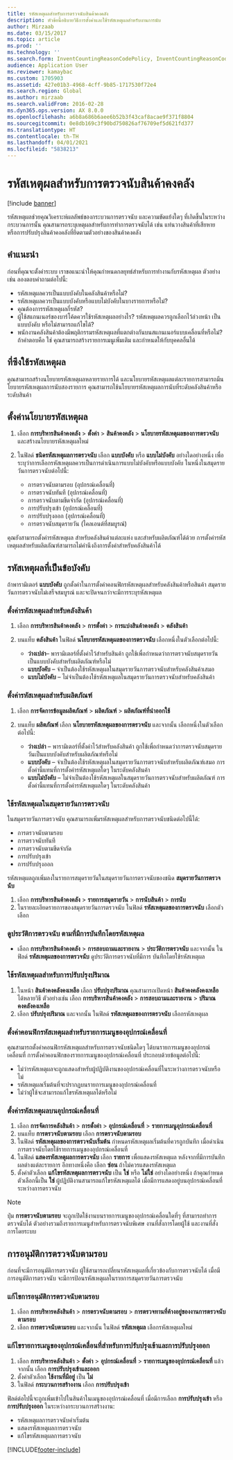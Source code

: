 ```yaml
---
title: รหัสเหตุผลสำหรับการตรวจนับสินค้าคงคลัง
description: หัวข้อนี้อธิบายวิธีการตั้งค่าและใช้รหัสเหตุผลสำหรับงานการนับ
author: Mirzaab
ms.date: 03/15/2017
ms.topic: article
ms.prod: ''
ms.technology: ''
ms.search.form: InventCountingReasonCodePolicy, InventCountingReasonCode
audience: Application User
ms.reviewer: kamaybac
ms.custom: 1705903
ms.assetid: 427e01b3-4968-4cff-9b85-1717530f72e4
ms.search.region: Global
ms.author: mirzaab
ms.search.validFrom: 2016-02-28
ms.dyn365.ops.version: AX 8.0.0
ms.openlocfilehash: a6b8a686b6aee6b52b3f43caf8acae9f371f8804
ms.sourcegitcommit: 0e8db169c3f90bd750826af76709ef5d621fd377
ms.translationtype: HT
ms.contentlocale: th-TH
ms.lasthandoff: 04/01/2021
ms.locfileid: "5838213"
---
```

# <a name="reason-codes-for-inventory-counting"></a>รหัสเหตุผลสำหรับการตรวจนับสินค้าคงคลัง

[!include [banner](../includes/banner.md)]

รหัสเหตุผลช่วยคุณวิเคราะห์ผลลัพธ์ของกระบวนการตรวจนับ และความขัดแย้งใดๆ ที่เกิดขึ้นในระหว่างกระบวนการนั้น คุณสามารถระบุเหตุผลสำหรับการทำการตรวจนับได้ เช่น แท่นวางสินค้าที่เสียหาย หรือการปรับปรุงสินค้าคงคลังที่ยึดตามตัวอย่างของสินค้าคงคลัง

## <a name="recommendation"></a>คำแนะนำ

ก่อนที่คุณจะตั้งค่าระบบ เราขอแนะนำให้คุณกำหนดกลยุทธ์สำหรับการทำงานกับรหัสเหตุผล ตัวอย่างเช่น ลองตอบคำถามต่อไปนี้:

- รหัสเหตุผลควรเป็นแบบบังคับในคลังสินค้าหรือไม่?
- รหัสเหตุผลควรเป็นแบบบังคับหรือแบบไม่บังคับในบางรายการหรือไม่?
- คุณต้องการรหัสเหตุผลกี่รหัส?
- ผู้ใช้สแกนเนอร์ของบาร์โค้ดควรใช้รหัสเหตุผลอย่างไร? รหัสเหตุผลควรถูกเลือกไว้ล่วงหน้า เป็นแบบบังคับ หรือไม่สามารถแก้ไขได้?
- พนักงานคลังสินค้าต้องมีพฤติกรรมรหัสเหตุผลที่แตกต่างกันบนสแกนเนอร์แบบเคลื่อนที่หรือไม่? ถ้าคำตอบคือ ใช่ คุณสามารถสร้างรายการเมนูเพิ่มเติม และกำหนดให้กับบุคคลอื่นได้

## <a name="where-reason-codes-apply"></a>ที่ซึงใช้รหัสเหตุผล

คุณสามารถสร้างนโยบายรหัสเหตุผลหลายรายการได้ และนโยบายรหัสเหตุผลแต่ละรายการสามารถมีนโยบายรหัสเหตุผลการนับสองรายการ คุณสามารถใช้นโยบายรหัสเหตุผลการนับที่ระดับคลังสินค้าหรือระดับสินค้า

## <a name="set-up-reason-code-policies"></a>ตั้งค่านโยบายรหัสเหตุผล

1. เลือก **การบริหารสินค้าคงคลัง** \> **ตั้งค่า** \> **สินค้าคงคลัง** \> **นโยบายรหัสเหตุผลของการตรวจนับ** และสร้างนโยบายรหัสเหตุผลใหม่
2. ในฟิลด์ **ชนิดรหัสเหตุผลการตรวจนับ** เลือก **แบบบังคับ** หรือ **แบบไม่บังคับ** อย่างใดอย่างหนึ่ง เพื่อระบุว่าการเลือกรหัสเหตุผลควรเป็นการดำเนินการแบบไม่บังคับหรือแบบบังคับ ในหนึ่งในสมุดรายวันการตรวจนับต่อไปนี้:

    - การตรวจนับตามรอบ (อุปกรณ์เคลื่อนที่)
    - การตรวจนับทันที (อุปกรณ์เคลื่อนที่)
    - การตรวจนับตามขีดจำกัด (อุปกรณ์เคลื่อนที่)
    - การปรับปรุงเข้า (อุปกรณ์เคลื่อนที่)
    - การปรับปรุงออก (อุปกรณ์เคลื่อนที่)
    - การตรวจนับสมุดรายวัน (ไคลเอนต์ที่สมบูรณ์)

คุณยังสามารถตั้งค่ารหัสเหตุผล สำหรับคลังสินค้าแต่ละแห่ง และสำหรับผลิตภัณฑ์ได้ด้วย การตั้งค่ารหัสเหตุผลสำหรับผลิตภัณฑ์สามารถไม่คำนึงถึงการตั้งค่าสำหรับคลังสินค้าได้

## <a name="mandatory-reason-codes"></a>รหัสเหตุผลที่เป็นข้อบังคับ

ถ้าพารามิเตอร์ **แบบบังคับ** ถูกตั้งค่าในการตั้งค่าคอนฟิกรหัสเหตุผลสำหรับคลังสินค้าหรือสินค้า สมุดรายวันการตรวจนับไม่เสร็จสมบูรณ์ และจะปิดจนกว่าจะมีการระบุรหัสเหตุผล

### <a name="set-up-reason-codes-for-warehouses"></a>ตั้งค่ารหัสเหตุผลสำหรับคลังสินค้า

1. เลือก **การบริหารสินค้าคงคลัง** \> **การตั้งค่า** \> **การแบ่งสินค้าคงคลัง** \> **คลังสินค้า**
2. บนแท็บ **คลังสินค้า** ในฟิลด์ **นโยบายรหัสเหตุผลของการตรวจนับ** เลือกหนึ่งในตัวเลือกต่อไปนี้:

    - **ว่างเปล่า**– พารามิเตอร์ที่ตั้งค่าไว้สำหรับสินค้า ถูกใช้เพื่อกำหนดว่าการตรวจนับสมุดรายวันเป็นแบบบังคับสำหรับผลิตภัณฑ์หรือไม่
    - **แบบบังคับ** – จำเป็นต้องใช้รหัสเหตุผลในสมุดรายวันการตรวจนับสำหรับคลังสินค้าเสมอ
    - **แบบไม่บังคับ** – ไม่จำเป็นต้องใช้รหัสเหตุผลในสมุดรายวันการตรวจนับสำหรับคลังสินค้า

### <a name="set-up-reason-codes-for-products"></a>ตั้งค่ารหัสเหตุผลสำหรับผลิตภัณฑ์

1. เลือก **การจัดการข้อมูลผลิตภัณฑ์** \> **ผลิตภัณฑ์** \> **ผลิตภัณฑ์ที่นำออกใช้**
2. บนแท็บ **ผลิตภัณฑ์** เลือก **นโยบายรหัสเหตุผลของการตรวจนับ** และจากนั้น เลือกหนึ่งในตัวเลือกต่อไปนี้:

    - **ว่างเปล่า** – พารามิเตอร์ที่ตั้งค่าไว้สำหรับคลังสินค้า ถูกใช้เพื่อกำหนดว่าการตรวจนับสมุดรายวันเป็นแบบบังคับสำหรับผลิตภัณฑ์หรือไม่
    - **แบบบังคับ** – จำเป็นต้องใช้รหัสเหตุผลในสมุดรายวันการตรวจนับสำหรับผลิตภัณฑ์เสมอ การตั้งค่านี้แทนที่การตั้งค่ารหัสเหตุผลใดๆ ในระดับคลังสินค้า
    - **แบบไม่บังคับ** – ไม่จำเป็นต้องใช้รหัสเหตุผลในสมุดรายวันการตรวจนับสำหรับผลิตภัณฑ์ การตั้งค่านี้แทนที่การตั้งค่ารหัสเหตุผลใดๆ ในระดับคลังสินค้า

### <a name="use-reason-codes-in-counting-journals"></a>ใช้รหัสเหตุผลในสมุดรายวันการตรวจนับ

ในสมุดรายวันการตรวจนับ คุณสามารถเพิ่มรหัสเหตุผลสำหรับการตรวจนับชนิดต่อไปนี้ได้:

- การตรวจนับตามรอบ
- การตรวจนับทันที
- การตรวจนับตามขีดจำกัด
- การปรับปรุงเข้า
- การปรับปรุงออก

รหัสเหตุผลถูกเพิ่มลงในรายการสมุดรายวันในสมุดรายวันการตรวจนับของชนิด **สมุดรายวันการตรวจนับ**

1. เลือก **การบริหารสินค้าคงคลัง** \> **รายการสมุดรายวัน** \> **การนับสินค้า** \> **การนับ**
2. ในรายละเอียดรายการของสมุดรายวันการตรวจนับ ในฟิลด์ **รหัสเหตุผลของการตรวจนับ** เลือกตัวเลือก

### <a name="view-the-counting-history-as-its-recorded-by-reason-codes"></a>ดูประวัติการตรวจนับ ตามที่มีการบันทึกโดยรหัสเหตุผล

- เลือก **การบริหารสินค้าคงคลัง** \> **การสอบถามและรายงาน** \> **ประวัติการตรวจนับ** และจากนั้น ในฟิลด์ **รหัสเหตุผลของการตรวจนับ** ดูประวัติการตรวจนับที่มีการ บันทึกโดยใช้รหัสเหตุผล

### <a name="use-a-reason-code-for-a-quantity-adjustment"></a>ใช้รหัสเหตุผลสำหรับการปรับปรุงปริมาณ

1. ในหน้า **สินค้าคงคลังคงเหลือ** เลือก **ปรับปรุงปริมาณ** คุณสามารถเปิดหน้า **สินค้าคงคลังคงเหลือ** ได้หลายวิธี ตัวอย่างเช่น เลือก **การบริหารสินค้าคงคลัง** \> **การสอบถามและรายงาน** \> **ปริมาณคงคลังคงเหลือ**
2. เลือก **ปรับปรุงปริมาณ** และจากนั้น ในฟิลด์ **รหัสเหตุผลของการตรวจนับ** เลือกรหัสเหตุผล

### <a name="configure-reason-codes-for-mobile-device-menu-items"></a>ตั้งค่าคอนฟิกรหัสเหตุผลสำหรับรายการเมนูของอุปกรณ์เคลื่อนที่

คุณสามารถตั้งค่าคอนฟิกรหัสเหตุผลสำหรับการตรวจนับชนิดใดๆ ได้บนรายการเมนูของอุปกรณ์เคลื่อนที่ การตั้งค่าคอนฟิกของรายการเมนูของอุปกรณ์เคลื่อนที่ ประกอบด้วยข้อมูลต่อไปนี้:

- ไม่ว่ารหัสเหตุผลจะถูกแสดงสำหรับผู้ปฏิบัติงานของอุปกรณ์เคลื่อนที่ในระหว่างการตรวจนับหรือไม่
- รหัสเหตุผลเริ่มต้นที่จะปรากฏบนรายการเมนูของอุปกรณ์เคลื่อนที่
- ไม่ว่าผู้ใช้จะสามารถแก้ไขรหัสเหตุผลได้หรือไม่

### <a name="set-up-reason-codes-on-a-mobile-device"></a>ตั้งค่ารหัสเหตุผลบนอุปกรณ์เคลื่อนที่

1. เลือก **การจัดการคลังสินค้า** \> **การตั้งค่า** \> **อุปกรณ์เคลื่อนที่** \> **รายการเมนูอุปกรณ์เคลื่อนที่**
2. บนแท็บ **การตรวจนับตามรอบ** เลือก **การตรวจนับตามรอบ**
3. ในฟิลด์ **รหัสเหตุผลของการตรวจนับเริ่มต้น** กำหนดรหัสเหตุผลเริ่มต้นที่ควรถูกบันทึก เมื่อดำเนินการตรวจนับโดยใช้รายการเมนูของอุปกรณ์เคลื่อนที่
4. ในฟิลด์ **แสดงรหัสเหตุผลการตรวจนับ** เลือก **รายการ** เพื่อแสดงรหัสเหตุผล หลังจากที่มีการบันทึกผลต่างแต่ละรายการ อีกทางหนึ่งคือ เลือก **ซ่อน** ถ้าไม่ควรแสดงรหัสเหตุผล
5. ตั้งค่าตัวเลือก **แก้ไขรหัสเหตุผลการตรวจนับ** เป็น **ใช่** หรือ **ไม่ใช่** อย่างใดอย่างหนึ่ง ถ้าคุณกำหนดตัวเลือกนี้เป็น **ใช่** ผู้ปฏิบัติงานสามารถแก้ไขรหัสเหตุผลได้ เมื่อมีการแสดงอยู่บนอุปกรณ์เคลื่อนที่ระหว่างการตรวจนับ

> [!NOTE]
> ปุ่ม **การตรวจนับตามรอบ** จะถูกเปิดใช้งานบนรายการเมนูของอุปกรณ์เคลื่อนใดที่ๆ ที่สามารถทำการตรวจนับได้ ตัวอย่างรวมถึงรายการเมนูสำหรับการตรวจนับพิเศษ งานที่สั่งการโดยผู้ใช้ และงานที่สั่งการโดยระบบ

## <a name="cycle-count-approvals"></a>การอนุมัติการตรวจนับตามรอบ

ก่อนที่จะมีการอนุมัติการตรวจนับ ผู้ใช้สามารถเปลี่ยนรหัสเหตุผลที่เกี่ยวข้องกับการตรวจนับได้ เมื่อมีการอนุมัติการตรวจนับ จะมีการป้อนรหัสเหตุผลในรายการสมุดรายวันการตรวจนับ

### <a name="modify-cycle-count-approvals"></a>แก้ไขการอนุมัติการตรวจนับตามรอบ

1. เลือก **การบริหารคลังสินค้า** \> **การตรวจนับตามรอบ** \> **การตรวจทานที่ค้างอยู่ของงานการตรวจนับตามรอบ**
2. เลือก **การตรวจนับตามรอบ** และจากนั้น ในฟิลด์ **รหัสเหตุผล** เลือกรหัสเหตุผลใหม่

### <a name="modify-the-mobile-device-menu-item-for-adjustment-in-and-adjustment-out"></a>แก้ไขรายการเมนูของอุปกรณ์เคลื่อนที่สำหรับการปรับปรุงเข้าและการปรับปรุงออก

1. เลือก **การบริหารคลังสินค้า** \> **ตั้งค่า** \> **อุปกรณ์เคลื่อนที่** \> **รายการเมนูของอุปกรณ์เคลื่อนที่** แล้วจากนั้น เลือก **การปรับปรุงเข้าและออก**
2. ตั้งค่าตัวเลือก **ใช้งานที่มีอยู่** เป็น **ไม่**
3. ในฟิลด์ **กระบวนการสร้างงาน** เลือก **การปรับปรุงเข้า**

ฟิลด์ต่อไปนี้จะถูกเพิ่มเข้าไปในสินค้าในเมนูของอุปกรณ์เคลื่อนที่ เมื่อมีการเลือก **การปรับปรุงเข้า** หรือ **การปรับปรุงออก** ในระหว่างกระบวนการสร้างงาน:

- รหัสเหตุผลการตรวจนับค่าเริ่มต้น
- แสดงรหัสเหตุผลการตรวจนับ
- แก้ไขรหัสเหตุผลการตรวจนับ


[!INCLUDE[footer-include](../../includes/footer-banner.md)]